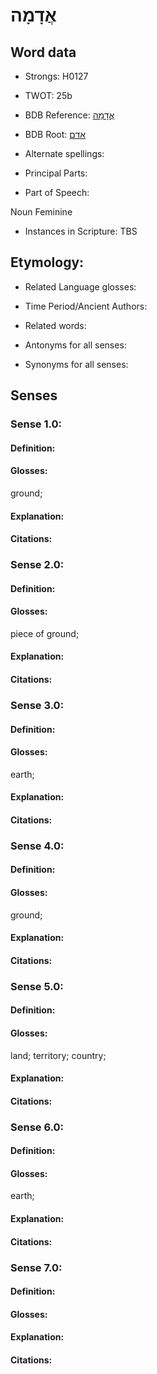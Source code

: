 # אֲדָמָה

<!-- Status: S2="NeedsEdits" -->
<!-- Lexica used for edits:   -->

## Word data

* Strongs: H0127

* TWOT: 25b

* BDB Reference: [אֲדָמָה](rc://en/bdb/dict/a.bc.ac)

* BDB Root: [אדם](rc://en/bdb/dict/a.bc.aa)

* Alternate spellings:

* Principal Parts:

* Part of Speech:

Noun Feminine

* Instances in Scripture: TBS

## Etymology:

* Related Language glosses:

* Time Period/Ancient Authors:

* Related words:

* Antonyms for all senses:

* Synonyms for all senses:

## Senses

### Sense 1.0:

#### Definition:

#### Glosses:

ground; 

#### Explanation:

#### Citations:



### Sense 2.0:

#### Definition:

#### Glosses:

piece of ground; 

#### Explanation:

#### Citations:



### Sense 3.0:

#### Definition:

#### Glosses:

earth; 

#### Explanation:

#### Citations:



### Sense 4.0:

#### Definition:

#### Glosses:

ground; 

#### Explanation:

#### Citations:



### Sense 5.0:

#### Definition:

#### Glosses:

land; territory; country; 

#### Explanation:

#### Citations:



### Sense 6.0:

#### Definition:

#### Glosses:

earth; 

#### Explanation:

#### Citations:



### Sense 7.0:

#### Definition:

#### Glosses:



#### Explanation:

#### Citations:



